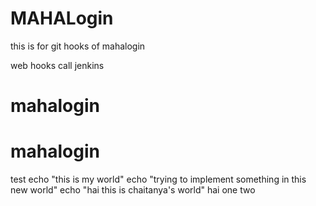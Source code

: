 # MAHALogin
this is for git hooks  of mahalogin

web hooks call jenkins




# mahalogin
# mahalogin

test
echo "this is my world"
echo "trying to implement something in this new world"
echo "hai this is chaitanya's world"
hai
one
two
